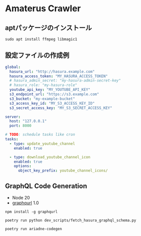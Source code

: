 # Amaterus Crawler

## aptパッケージのインストール

```shell
sudo apt install ffmpeg libmagic1
```

## 設定ファイルの作成例

```yaml
global:
  hasura_url: "http://hasura.example.com"
  hasura_access_token: "MY_HASURA_ACCESS_TOKEN"
  # hasura_admin_secret: "my-hasura-admin-secret-key"
  # hasura_role: "my-hasura-role"
  youtube_api_key: "MY_YOUTUBE_API_KEY"
  s3_endpoint_url: "https://s3.example.com"
  s3_bucket: "my-example-bucket"
  s3_access_key_id: "MY_S3_ACCESS_KEY_ID"
  s3_secret_access_key: "MY_S3_SECRET_ACCESS_KEY"

server:
  host: "127.0.0.1"
  port: 8000

# TODO: schedule tasks like cron
tasks:
  - type: update_youtube_channel
    enabled: true

  - type: download_youtube_channel_icon
    enabled: true
    options:
      object_key_prefix: youtube_channel_icons/
```

## GraphQL Code Generation

- Node 20
- [graphqurl](https://github.com/hasura/graphqurl) 1.0

```shell
npm install -g graphqurl
```

```shell
poetry run python dev_scripts/fetch_hasura_graphql_schema.py
```

```shell
poetry run ariadne-codegen
```
